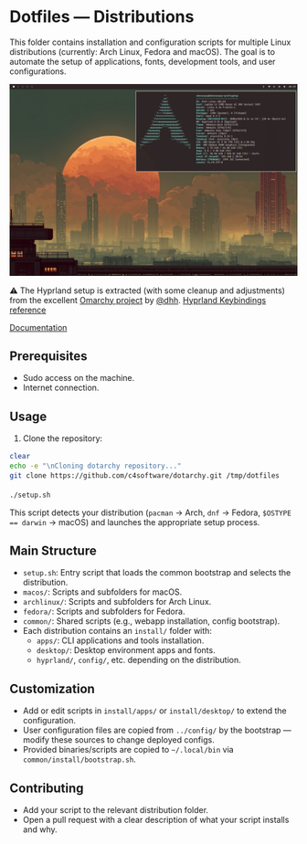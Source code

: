 # Dotfiles — Distributions

This folder contains installation and configuration scripts for multiple Linux distributions (currently: Arch Linux, Fedora and macOS). The goal is to automate the setup of applications, fonts, development tools, and user configurations.

![Screenshot](./docs/static/screenshot.jpg)

⚠️ The Hyprland setup is extracted (with some cleanup and adjustments) from the excellent [Omarchy project](https://omarchy.org/) by [@dhh](https://github.com/dhh).
[Hyprland Keybindings reference](./archlinux/install/hyprland/README.md)

[Documentation](https://c4software.github.io/dotarchy/)

## Prerequisites

- Sudo access on the machine.
- Internet connection.

## Usage

1. Clone the repository:

```bash
clear
echo -e "\nCloning dotarchy repository..."
git clone https://github.com/c4software/dotarchy.git /tmp/dotfiles

./setup.sh
```

This script detects your distribution (`pacman` → Arch, `dnf` → Fedora, `$OSTYPE == darwin` → macOS) and launches the appropriate setup process.

## Main Structure

- `setup.sh`: Entry script that loads the common bootstrap and selects the distribution.
- `macos/`: Scripts and subfolders for macOS.
- `archlinux/`: Scripts and subfolders for Arch Linux.
- `fedora/`: Scripts and subfolders for Fedora.
- `common/`: Shared scripts (e.g., webapp installation, config bootstrap).
- Each distribution contains an `install/` folder with:
  - `apps/`: CLI applications and tools installation.
  - `desktop/`: Desktop environment apps and fonts.
  - `hyprland/`, `config/`, etc. depending on the distribution.

## Customization

- Add or edit scripts in `install/apps/` or `install/desktop/` to extend the configuration.
- User configuration files are copied from `../config/` by the bootstrap — modify these sources to change deployed configs.
- Provided binaries/scripts are copied to `~/.local/bin` via `common/install/bootstrap.sh`.

## Contributing

- Add your script to the relevant distribution folder.
- Open a pull request with a clear description of what your script installs and why.
